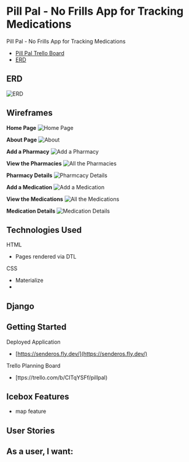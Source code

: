 # Pill Pal - No Frills App for Tracking Medications

Pill Pal - No Frills App for Tracking Medications
- [Pill Pal Trello Board](https://trello.com/b/CITqYSFf/pillpal)
- [ERD](https://lucid.app/lucidchart/0ef9b195-623e-4d86-b451-8d2ffee7ef15/edit?view_items=yRKq2mg3OX13&invitationId=inv_d5d24724-14fb-47c3-bd61-69a28954ac8c)

## ERD
![ERD](https://i.imgur.com/sSyGDim.png)

## Wireframes

**Home Page**
![Home Page](https://i.imgur.com/yfA8PCI.png)

**About Page**
![About](https://i.imgur.com/fZkt1YX.png)

**Add a Pharmacy**
![Add a Pharmacy](https://i.imgur.com/c7nsPQO.png)

**View the Pharmacies**
![All the Pharmacies](https://i.imgur.com/BGF1mX1.png)

**Pharmacy Details**
![Pharmcacy Details](https://i.imgur.com/phHbatO.png)

**Add a Medication**
![Add a Medication](https://i.imgur.com/dIkDre8.png)

**View the Medications**
![All the Medications](https://i.imgur.com/FJerMdo.png)

**Medication Details**
![Medication Details](https://i.imgur.com/7iSniH2.png)

## Technologies Used



HTML
- Pages rendered via DTL

CSS
- Materialize
-

Django
-

## Getting Started

Deployed Application
- [https://senderos.fly.dev/](https://senderos.fly.dev/)

Trello Planning Board
- [ttps://trello.com/b/CITqYSFf/pillpal)

## Icebox Features

- map feature


## User Stories

As a user, I want:
- 
